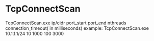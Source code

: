 # TcpConnectScan

TcpConnectScan.exe ip/cidr port_start port_end nthreads connection_timeout( in milliseconds)
example:
TcpConnectScan.exe 10.1.1.1/24 10 1000 100 3000
